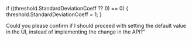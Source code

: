 if ((threshold.StandardDeviationCoeff ?? 0) == 0)
{
    threshold.StandardDeviationCoeff = 1;
}


Could you please confirm if I should proceed with setting the default value in the UI, instead of implementing the change in the API?"
